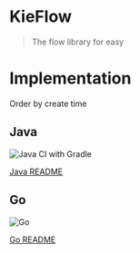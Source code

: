 # KieFlow

> The flow library for easy

# Implementation
Order by create time

## Java
![Java CI with Gradle](https://github.com/Kidsunbo/KieFlow/workflows/Java%20CI%20with%20Gradle/badge.svg)

[Java README](JavaFlow/README.md)


## Go
![Go](https://github.com/Kidsunbo/KieFlow/workflows/Go/badge.svg)

[Go README](GoFlow/README.md)